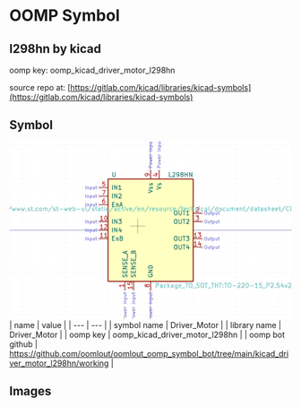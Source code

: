 # OOMP Symbol  
## l298hn  by kicad  
  
oomp key: oomp_kicad_driver_motor_l298hn  
  
source repo at: [https://gitlab.com/kicad/libraries/kicad-symbols](https://gitlab.com/kicad/libraries/kicad-symbols)  
## Symbol  
  
[![working.png](working_600.png)](working.png)  
| name | value | 
| --- | --- | 
| symbol name | Driver_Motor | 
| library name | Driver_Motor | 
| oomp key | oomp_kicad_driver_motor_l298hn | 
| oomp bot github | https://github.com/oomlout/oomlout_oomp_symbol_bot/tree/main/kicad_driver_motor_l298hn/working | 
## Images  
